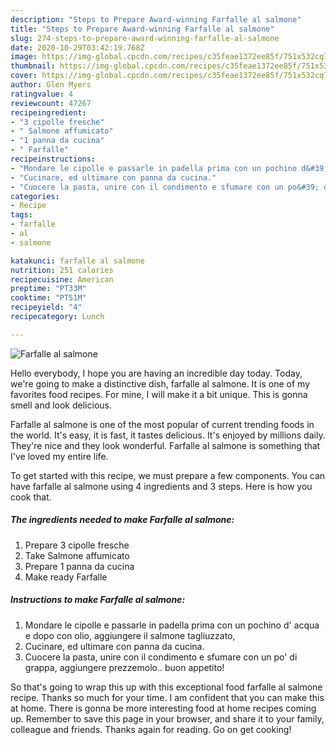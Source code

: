 ```yaml
---
description: "Steps to Prepare Award-winning Farfalle al salmone"
title: "Steps to Prepare Award-winning Farfalle al salmone"
slug: 274-steps-to-prepare-award-winning-farfalle-al-salmone
date: 2020-10-29T03:42:19.768Z
image: https://img-global.cpcdn.com/recipes/c35feae1372ee85f/751x532cq70/farfalle-al-salmone-recipe-main-photo.jpg
thumbnail: https://img-global.cpcdn.com/recipes/c35feae1372ee85f/751x532cq70/farfalle-al-salmone-recipe-main-photo.jpg
cover: https://img-global.cpcdn.com/recipes/c35feae1372ee85f/751x532cq70/farfalle-al-salmone-recipe-main-photo.jpg
author: Glen Myers
ratingvalue: 4
reviewcount: 47267
recipeingredient:
- "3 cipolle fresche"
- " Salmone affumicato"
- "1 panna da cucina"
- " Farfalle"
recipeinstructions:
- "Mondare le cipolle e passarle in padella prima con un pochino d&#39; acqua e dopo con olio, aggiungere il salmone tagliuzzato,"
- "Cucinare, ed ultimare con panna da cucina."
- "Cuocere la pasta, unire con il condimento e sfumare con un po&#39; di grappa, aggiungere prezzemolo.. buon appetito!"
categories:
- Recipe
tags:
- farfalle
- al
- salmone

katakunci: farfalle al salmone 
nutrition: 251 calories
recipecuisine: American
preptime: "PT33M"
cooktime: "PT51M"
recipeyield: "4"
recipecategory: Lunch

---
```



![Farfalle al salmone](https://img-global.cpcdn.com/recipes/c35feae1372ee85f/751x532cq70/farfalle-al-salmone-recipe-main-photo.jpg)

Hello everybody, I hope you are having an incredible day today. Today, we're going to make a distinctive dish, farfalle al salmone. It is one of my favorites food recipes. For mine, I will make it a bit unique. This is gonna smell and look delicious.



Farfalle al salmone is one of the most popular of current trending foods in the world. It's easy, it is fast, it tastes delicious. It's enjoyed by millions daily. They're nice and they look wonderful. Farfalle al salmone is something that I've loved my entire life.


To get started with this recipe, we must prepare a few components. You can have farfalle al salmone using 4 ingredients and 3 steps. Here is how you cook that.

<!--inarticleads1-->

##### The ingredients needed to make Farfalle al salmone:

1. Prepare 3 cipolle fresche
1. Take  Salmone affumicato
1. Prepare 1 panna da cucina
1. Make ready  Farfalle




<!--inarticleads2-->

##### Instructions to make Farfalle al salmone:

1. Mondare le cipolle e passarle in padella prima con un pochino d&#39; acqua e dopo con olio, aggiungere il salmone tagliuzzato,
1. Cucinare, ed ultimare con panna da cucina.
1. Cuocere la pasta, unire con il condimento e sfumare con un po&#39; di grappa, aggiungere prezzemolo.. buon appetito!




So that's going to wrap this up with this exceptional food farfalle al salmone recipe. Thanks so much for your time. I am confident that you can make this at home. There is gonna be more interesting food at home recipes coming up. Remember to save this page in your browser, and share it to your family, colleague and friends. Thanks again for reading. Go on get cooking!
